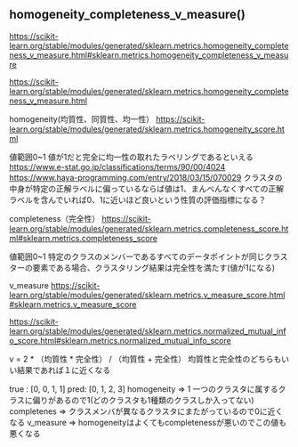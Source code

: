 ## homogeneity_completeness_v_measure()
https://scikit-learn.org/stable/modules/generated/sklearn.metrics.homogeneity_completeness_v_measure.html#sklearn.metrics.homogeneity_completeness_v_measure

https://scikit-learn.org/stable/modules/generated/sklearn.metrics.homogeneity_completeness_v_measure.html

homogeneity(均質性、同質性、均一性）
https://scikit-learn.org/stable/modules/generated/sklearn.metrics.homogeneity_score.html

値範囲0~1
値が1だと完全に均一性の取れたラベリングであるといえる
https://www.e-stat.go.jp/classifications/terms/90/00/4024
https://www.haya-programming.com/entry/2018/03/15/070029
クラスタの中身が特定の正解ラベルに偏っているならば値は1、まんべんなくすべての正解ラベルを含んでいれば0、1に近いほど良いという性質の評価指標になる？

completeness（完全性）
https://scikit-learn.org/stable/modules/generated/sklearn.metrics.completeness_score.html#sklearn.metrics.completeness_score

値範囲0~1
特定のクラスのメンバーであるすべてのデータポイントが同じクラスターの要素である場合、クラスタリング結果は完全性を満たす(値が1になる)

v_measure
https://scikit-learn.org/stable/modules/generated/sklearn.metrics.v_measure_score.html#sklearn.metrics.v_measure_score

https://scikit-learn.org/stable/modules/generated/sklearn.metrics.normalized_mutual_info_score.html#sklearn.metrics.normalized_mutual_info_score


v = 2 * （均質性 * 完全性） / （均質性 + 完全性）
均質性と完全性のどちらもいい結果であれば１に近くなる


true : [0, 0, 1, 1]
pred: [0, 1, 2, 3]
homogeneity ⇒ 1 一つのクラスタに属するクラスに偏りがあるので1(どのクラスタも1種類のクラスしか入ってない)
completenes ⇒ クラスメンバが異なるクラスタにまたがっているので0に近くなる
v_measure   ⇒ homogeneityはよくてもcompletenessが悪いのでこの値も悪くなる
